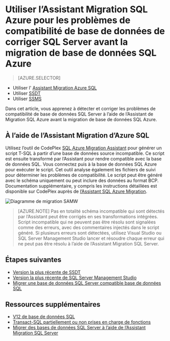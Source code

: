 <properties
   pageTitle="Corriger les problèmes de compatibilité de base de données SQL Server avant la migration de base de données SQL | Microsoft Azure"
   description="Microsoft Azure SQL base de données, migration de base de données, sa compatibilité, l’Assistant Migration SQL Azure"
   services="sql-database"
   documentationCenter=""
   authors="CarlRabeler"
   manager="jhubbard"
   editor=""/>

<tags
   ms.service="sql-database"
   ms.devlang="NA"
   ms.topic="article"
   ms.tgt_pltfrm="NA"
   ms.workload="sqldb-migrate"
   ms.date="08/24/2016"
   ms.author="carlrab"/>

# <a name="use-sql-azure-migration-wizard-to-fix-sql-server-database-compatibility-issues-before-migration-to-azure-sql-database"></a>Utiliser l’Assistant Migration SQL Azure pour les problèmes de compatibilité de base de données de corriger SQL Server avant la migration de base de données SQL Azure

> [AZURE.SELECTOR]
- Utiliser l' [Assistant Migration Azure SQL](sql-database-cloud-migrate-fix-compatibility-issues.md)
- Utiliser [SSDT](sql-database-cloud-migrate-fix-compatibility-issues-ssdt.md)
- Utiliser [SSMS](sql-database-cloud-migrate-fix-compatibility-issues-ssms.md)

Dans cet article, vous apprenez à détecter et corriger les problèmes de compatibilité de base de données SQL Server à l’aide de l’Assistant de Migration SQL Azure avant la migration de base de données SQL Azure.

## <a name="using-sql-azure-migration-wizard"></a>À l’aide de l’Assistant Migration d’Azure SQL

Utilisez l’outil de CodePlex [SQL Azure Migration Assistant](http://sqlazuremw.codeplex.com/) pour générer un script T-SQL à partir d’une base de données source incompatible. Ce script est ensuite transformé par l’Assistant pour rendre compatible avec la base de données SQL. Vous connectez puis à la base de données SQL Azure pour exécuter le script. Cet outil analyse également les fichiers de suivi pour déterminer les problèmes de compatibilité. Le script peut être généré avec le schéma uniquement ou peut inclure des données au format BCP. Documentation supplémentaire, y compris les instructions détaillées est disponible sur CodePlex auprès de [l’Assistant SQL Azure Migration](http://sqlazuremw.codeplex.com/).  

 ![Diagramme de migration SAMW](./media/sql-database-cloud-migrate/02SAMWDiagram.png)

  > [AZURE.NOTE] Pas en totalité schéma incompatible qui sont détectés par l’Assistant peut être corrigés en ses transformations intégrées. Script incompatible qui ne peuvent pas être résolu sont signalées comme des erreurs, avec des commentaires injectés dans le script généré. Si plusieurs erreurs sont détectées, utilisez Visual Studio ou SQL Server Management Studio lancer et résoudre chaque erreur qui ne peut pas être résolu à l’aide de l’Assistant Migration SQL Server.

## <a name="next-steps"></a>Étapes suivantes

- [Version la plus récente de SSDT](https://msdn.microsoft.com/library/mt204009.aspx)
- [Version la plus récente de SQL Server Management Studio](https://msdn.microsoft.com/library/mt238290.aspx)
- [Migrer une base de données SQL Server compatible base de données SQL](sql-database-cloud-migrate.md#migrate-a-compatible-sql-server-database-to-sql-database)

## <a name="additional-resources"></a>Ressources supplémentaires

- [V12 de base de données SQL](sql-database-v12-whats-new.md)
- [Transact-SQL partiellement ou non prises en charge de fonctions](sql-database-transact-sql-information.md)
- [Migrer des bases de données SQL Server à l’aide de l’Assistant Migration SQL Server](http://blogs.msdn.com/b/ssma/)
